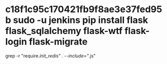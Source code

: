 
c18f1c95c170421fb9f8ae3e37fed95b
sudo -u jenkins pip install flask flask_sqlalchemy flask-wtf flask-login flask-migrate
===
grep -r "require.*init_redis" . --include="*.js"
